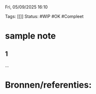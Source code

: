 Fri, 05/09/2025 16:10

Tags: [[]]
Status: #WIP #OK #Compleet
# sample note

## 1
...

# Bronnen/referenties:
